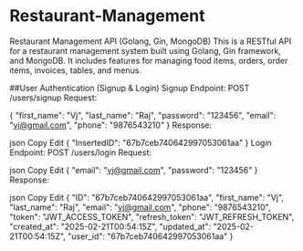 # Restaurant-Management
Restaurant Management API (Golang, Gin, MongoDB)  This is a RESTful API for a restaurant management system built using Golang, Gin framework, and MongoDB. It includes features for managing food items, orders, order items, invoices, tables, and menus.

##User Authentication (Signup & Login)
Signup
Endpoint: POST /users/signup
Request:

{
  "first_name": "Vj",
  "last_name": "Raj",
  "password": "123456",
  "email": "vj@gmail.com",
  "phone": "9876543210"
}
Response:

json
Copy
Edit
{
  "InsertedID": "67b7ceb740642997053061aa"
}
Login
Endpoint: POST /users/login
Request:

json
Copy
Edit
{
  "email": "vj@gmail.com",
  "password": "123456"
}
Response:

json
Copy
Edit
{
  "ID": "67b7ceb740642997053061aa",
  "first_name": "Vj",
  "last_name": "Raj",
  "email": "vj@gmail.com",
  "phone": "9876543210",
  "token": "JWT_ACCESS_TOKEN",
  "refresh_token": "JWT_REFRESH_TOKEN",
  "created_at": "2025-02-21T00:54:15Z",
  "updated_at": "2025-02-21T00:54:15Z",
  "user_id": "67b7ceb740642997053061aa"
}
